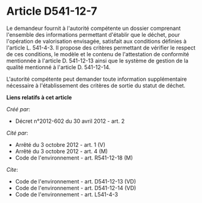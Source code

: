 # Article D541-12-7

Le demandeur fournit à l'autorité compétente un dossier comprenant l'ensemble des informations permettant d'établir que le
déchet, pour l'opération de valorisation envisagée, satisfait aux conditions définies à l'article L. 541-4-3. Il propose des
critères permettant de vérifier le respect de ces conditions, le modèle et le contenu de l'attestation de conformité
mentionnée à l'article D. 541-12-13 ainsi que le système de gestion de la qualité mentionné à l'article D. 541-12-14. 

L'autorité compétente peut demander toute information supplémentaire nécessaire à l'établissement des critères de sortie du
statut de déchet.

**Liens relatifs à cet article**

_Créé par_:

  - Décret n°2012-602 du 30 avril 2012 - art. 2

_Cité par_:

  - Arrêté du 3 octobre 2012 - art. 1 (V)
  - Arrêté du 3 octobre 2012 - art. 4 (M)
  - Code de l'environnement - art. R541-12-18 (M)

_Cite_:

  - Code de l'environnement - art. D541-12-13 (VD)
  - Code de l'environnement - art. D541-12-14 (VD)
  - Code de l'environnement - art. L541-4-3
